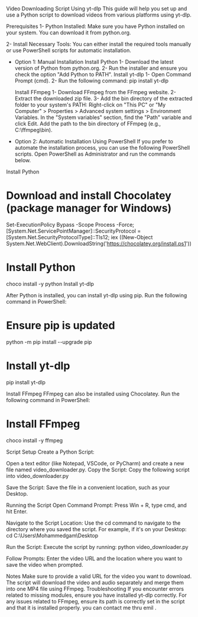 Video Downloading Script Using yt-dlp
This guide will help you set up and use a Python script to download videos from various platforms using yt-dlp.

Prerequisites
1- Python Installed: Make sure you have Python installed on your system. You can download it from python.org.

2- Install Necessary Tools: You can either install the required tools manually or use PowerShell scripts for automatic installation.

* Option 1: Manual Installation
Install Python
1- Download the latest version of Python from python.org.
2- Run the installer and ensure you check the option "Add Python to PATH".
Install yt-dlp
1- Open Command Prompt (cmd).
2- Run the following command: pip install yt-dlp

  Install FFmpeg
1- Download FFmpeg from the FFmpeg website.
2- Extract the downloaded zip file.
3- Add the bin directory of the extracted folder to your system's PATH:
Right-click on "This PC" or "My Computer" > Properties > Advanced system settings > Environment Variables.
In the "System variables" section, find the "Path" variable and click Edit.
Add the path to the bin directory of FFmpeg (e.g., C:\ffmpeg\bin).



* Option 2: Automatic Installation Using PowerShell
If you prefer to automate the installation process, you can use the following PowerShell scripts. Open PowerShell as Administrator and run the commands below.

Install Python
# Download and install Chocolatey (package manager for Windows)
Set-ExecutionPolicy Bypass -Scope Process -Force; [System.Net.ServicePointManager]::SecurityProtocol = [System.Net.SecurityProtocolType]::Tls12; iex ((New-Object System.Net.WebClient).DownloadString('https://chocolatey.org/install.ps1'))

# Install Python
choco install -y python
Install yt-dlp

After Python is installed, you can install yt-dlp using pip. Run the following command in PowerShell:
# Ensure pip is updated
python -m pip install --upgrade pip

# Install yt-dlp
pip install yt-dlp

Install FFmpeg
FFmpeg can also be installed using Chocolatey. Run the following command in PowerShell:
# Install FFmpeg
choco install -y ffmpeg

Script Setup
Create a Python Script:

Open a text editor (like Notepad, VSCode, or PyCharm) and create a new file named video_downloader.py.
Copy the Script: Copy the following script into video_downloader.py

Save the Script: Save the file in a convenient location, such as your Desktop.

Running the Script
Open Command Prompt: Press Win + R, type cmd, and hit Enter.

Navigate to the Script Location: Use the cd command to navigate to the directory where you saved the script. For example, if it's on your Desktop:
cd C:\Users\Mohammedgam\Desktop

Run the Script: Execute the script by running:
python video_downloader.py

Follow Prompts: Enter the video URL and the location where you want to save the video when prompted.


Notes
Make sure to provide a valid URL for the video you want to download.
The script will download the video and audio separately and merge them into one MP4 file using FFmpeg.
Troubleshooting
If you encounter errors related to missing modules, ensure you have installed yt-dlp correctly.
For any issues related to FFmpeg, ensure its path is correctly set in the script and that it is installed properly.
you can contact me thru emil . 



